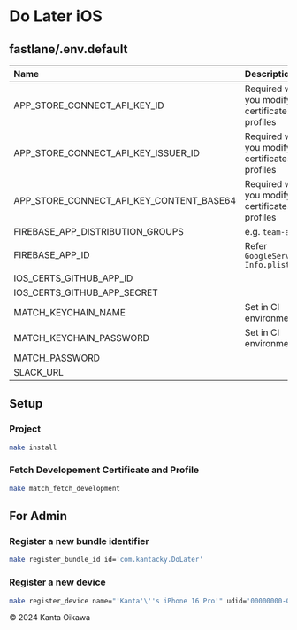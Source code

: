 # Do Later iOS

## fastlane/.env.default

| Name                                     | Description                                       |
| :--------------------------------------- | :------------------------------------------------ |
| APP_STORE_CONNECT_API_KEY_ID             | Required when you modify certificates or profiles |
| APP_STORE_CONNECT_API_KEY_ISSUER_ID      | Required when you modify certificates or profiles |
| APP_STORE_CONNECT_API_KEY_CONTENT_BASE64 | Required when you modify certificates or profiles |
| FIREBASE_APP_DISTRIBUTION_GROUPS         | e.g. `team-all`                                   |
| FIREBASE_APP_ID                          | Refer `GoogleService-Info.plist`                  |
| IOS_CERTS_GITHUB_APP_ID                  |                                                   |
| IOS_CERTS_GITHUB_APP_SECRET              |                                                   |
| MATCH_KEYCHAIN_NAME                      | Set in CI environment                             |
| MATCH_KEYCHAIN_PASSWORD                  | Set in CI environment                             |
| MATCH_PASSWORD                           |                                                   |
| SLACK_URL                                |                                                   |

## Setup

### Project

```bash
make install
```

### Fetch Developement Certificate and Profile

```bash
make match_fetch_development
```

## For Admin

### Register a new bundle identifier

```bash
make register_bundle_id id='com.kantacky.DoLater'
```

### Register a new device

```bash
make register_device name="'Kanta'\''s iPhone 16 Pro'" udid='00000000-0000000000000000'
```

&copy; 2024 Kanta Oikawa
